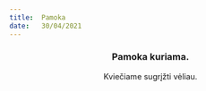 ```yaml
---
title:  Pamoka
date:   30/04/2021
---
```


### <center>Pamoka kuriama.</center>
<center>Kviečiame sugrįžti vėliau.</center>